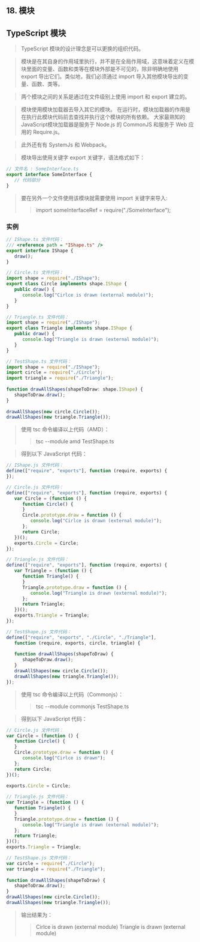 ## 18. 模块
## TypeScript 模块
> TypeScript 模块的设计理念是可以更换的组织代码。

> 模块是在其自身的作用域里执行，并不是在全局作用域，这意味着定义在模块里面的变量、函数和类等在模块外部是不可见的，除非明确地使用 export 导出它们。类似地，我们必须通过 import 导入其他模块导出的变量、函数、类等。

> 两个模块之间的关系是通过在文件级别上使用 import 和 export 建立的。

> 模块使用模块加载器去导入其它的模块。 在运行时，模块加载器的作用是在执行此模块代码前去查找并执行这个模块的所有依赖。 大家最熟知的JavaScript模块加载器是服务于 Node.js 的 CommonJS 和服务于 Web 应用的 Require.js。

> 此外还有有 SystemJs 和 Webpack。

> 模块导出使用关键字 export 关键字，语法格式如下：

``` js
// 文件名 : SomeInterface.ts 
export interface SomeInterface { 
   // 代码部分
}
```

> 要在另外一个文件使用该模块就需要使用 import 关键字来导入:
>
>> import someInterfaceRef = require("./SomeInterface");

### 实例
``` js
// IShape.ts 文件代码：
/// <reference path = "IShape.ts" /> 
export interface IShape { 
   draw(); 
}
```

``` js
// Circle.ts 文件代码：
import shape = require("./IShape"); 
export class Circle implements shape.IShape { 
   public draw() { 
      console.log("Cirlce is drawn (external module)"); 
   } 
}
```

``` js
// Triangle.ts 文件代码：
import shape = require("./IShape"); 
export class Triangle implements shape.IShape { 
   public draw() { 
      console.log("Triangle is drawn (external module)"); 
   } 
}
```

``` js
// TestShape.ts 文件代码：
import shape = require("./IShape"); 
import circle = require("./Circle"); 
import triangle = require("./Triangle");  
 
function drawAllShapes(shapeToDraw: shape.IShape) {
   shapeToDraw.draw(); 
} 
 
drawAllShapes(new circle.Circle()); 
drawAllShapes(new triangle.Triangle());
```

> 使用 tsc 命令编译以上代码（AMD）：
>
>> tsc --module amd TestShape.ts 

> 得到以下 JavaScript 代码：

``` js
// IShape.js 文件代码：
define(["require", "exports"], function (require, exports) {
});
```

``` js
// Circle.js 文件代码：
define(["require", "exports"], function (require, exports) {
   var Circle = (function () {
      function Circle() {
      }
      Circle.prototype.draw = function () {
         console.log("Cirlce is drawn (external module)");
      };
      return Circle;
   })();
   exports.Circle = Circle;
});
```

``` js
// Triangle.js 文件代码：
define(["require", "exports"], function (require, exports) {
   var Triangle = (function () {
      function Triangle() {
      }
      Triangle.prototype.draw = function () {
         console.log("Triangle is drawn (external module)");
      };
      return Triangle;
   })();
   exports.Triangle = Triangle;
});
```

``` js
// TestShape.js 文件代码：
define(["require", "exports", "./Circle", "./Triangle"], 
   function (require, exports, circle, triangle) {
   
   function drawAllShapes(shapeToDraw) {
      shapeToDraw.draw();
   }
   drawAllShapes(new circle.Circle());
   drawAllShapes(new triangle.Triangle());
});
```

> 使用 tsc 命令编译以上代码（Commonjs）：
>
>> tsc --module commonjs TestShape.ts

> 得到以下 JavaScript 代码：

``` js
// Circle.js 文件代码：
var Circle = (function () {
   function Circle() {
   }
   Circle.prototype.draw = function () {
      console.log("Cirlce is drawn");
   };
   return Circle;
})();
 
exports.Circle = Circle;
```

``` js
// Triangle.js 文件代码：
var Triangle = (function () {
   function Triangle() {
   }
   Triangle.prototype.draw = function () {
      console.log("Triangle is drawn (external module)");
   };
   return Triangle;
})();
exports.Triangle = Triangle;
```

``` js
// TestShape.js 文件代码：
var circle = require("./Circle");
var triangle = require("./Triangle");
 
function drawAllShapes(shapeToDraw) {
   shapeToDraw.draw();
}
drawAllShapes(new circle.Circle());
drawAllShapes(new triangle.Triangle());
```

> 输出结果为：
>
>> Cirlce is drawn (external module)
Triangle is drawn (external module)

